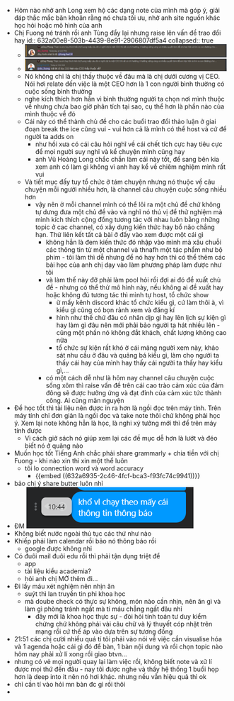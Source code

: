 - Hôm nào nhờ anh Long xem hộ các dạng note của mình mà góp ý, giải đáp thắc mắc băn khoăn rằng nó chưa tối ưu, nhờ anh site nguồn khác học hỏi hoặc mô hình của anh
- Chị Fuong né tránh rồi anh Tùng đẩy lại nhưng raise lên vấn đề trao đổi hay
  id:: 632a00e8-503b-4439-8e91-2906807df5a4
  collapsed:: true
	- ![image.png](../assets/image_1663697149450_0.png)
	- ![image.png](../assets/image_1663697160272_0.png)
	- Nó không chỉ là chị thấy thuộc về đâu mà là chị dưới cương vị CEO. Nói hơi relate đến việc là một CEO hơn là 1 con người bình thường có cuộc sống bình thường
	- nghe kích thích hơn hẳn vì bình thường người ta chọn nơi mình thuộc về nhưng chưa bao giờ phân tích tại sao, cụ thể hơn là phần nào của mình thuộc về đó
	- Cái này có thể thành chủ đề cho các buổi trao đổi thảo luận ở giai đoạn break the ice cũng vui - vui hơn cả là mình có thể host và cứ để người ta adds on
		- như hồi xưa có cái câu hỏi nghĩ về cái chết tích cực hay tiêu cực để mọi người suy nghĩ và kể chuyện mình cũng hay
		- anh Vũ Hoàng Long chắc chắn làm cái này tốt, để sang bên kia xem anh có làm gì không vì anh hay kể về chiêm nghiệm mình rất vui
	- Và tiết mục đấy tuy tổ chức ở tám chuyện nhưng nó thuộc về câu chuyện mỗi người nhiều hơn, là channel câu chuyện cuộc sống nhiều hơn
		- vậy nên ở mỗi channel mình có thể lôi ra một chủ đề chứ không tự dưng đưa một chủ đề vào và nghĩ nó thú vị để thử nghiệm mà mình kích thích cộng đồng tương tác với nhau luôn bằng những topic ở cac channel, có xây dựng kiến thức hay bổ não chẳng hạn. Thử liên kết tất cả bài ở đấy vào xem được một cái gì
			- không hẳn là đem kiến thức đó nhập vào mình mà xâu chuỗi các thông tin từ một channel và thnafh một tác phẩm như bộ phim - tôi làm thì dễ nhưng để nó hay hơn thì có thể thêm các bài học của anh chị dạy vào làm phương pháp làm được như tôi
			- và làm thế này đỡ phải làm pool hỏi rồi đợi ai đó đề xuất chủ đề - nhưng có thể thử mô hình này, nếu không ai đề xuất hay hoặc không đủ tương tác thì mình tự host, tổ chức show
				- ừ mấy kênh discord khác tổ chức kiểu gì, cứ làm thôi à, vì kiểu gì cũng có bọn rảnh xem và đăng kí
				- hình như thế chứ đâu có nhân dịp gì hay lên lịch sự kiện gì hay làm gì đâu nên mới phải bảo người ta hát nhiều lên - cũng một phần nó không đắt khách, chất lượng không cao nữa
				- tổ chức sự kiện rất khó ở cái mảng người xem này, khảo sát nhu cầu ở đâu và quảng bá kiểu gì, làm cho người ta thấy cái hay của mình hay thấy cái người ta thấy hay kiểu gì,...
			- có một cách dễ như là hôm nay channel câu chuyện cuộc sống xôm thì raise vấn đề trên cái cao trào cảm xúc của đám đông sẽ được hưởng ứng và đạt đỉnh của cảm xúc tức thành công. Ai cũng mãn nguyện
- Để học tốt thì tài liệu nên được in ra hơn là ngồi đọc trên máy tính. Trên máy tính chỉ đơn giản là ngồi đọc và take note thôi chứ không phải học ý. Xem lại note không hẳn là học, là nghi xý tưởng mới thì để trên máy tính được
	- Vì cách giở sách nó giúp xem lại các đề mục dễ hơn là lướt và đéo biết nó ở quãng nào
- Muốn học tốt Tiếng Anh chắc phải share grammarly + chia tiền với chị Fuong - khi nào xin thì xin một thể luôn
	- tôi lo connection word và word accuracy
		- {{embed ((632a6935-2c46-4fcf-bca3-f93fc74c9941))}}
- bảo chị ý share butter luôn nhỉ
- ĐM ![image.png](../assets/image_1663734070627_0.png)
- Không biết nước ngoài thủ tục các thứ như nào
- Khiếp phải làm calendar rồi bảo nó thông báo rồi
	- google được không nhỉ
- Có đuôi mail đuôi edu rồi thì phải tận dụng triệt để
	- app
	- tài liệu kiểu academia?
	- hỏi anh chị MỞ thêm đi...
- Đi lấy máu xét nghiệm nên nhịn ăn
	- suýt thì lan truyền tin phi khoa học
	- mà doube check có thực sự không, món nào cần nhịn, nên ăn gì và làm gì phòng tránh ngất mà tí máu chẳng ngất đâu nhỉ
		- đây mới là khoa học thực sự - đòi hỏi tính toán tư duy kiểm chứng chứ không phải vài câu chữ và lý thuyết cóp nhặt trên mạng rồi cứ thế áp vào dựa trên sự tương đồng
- 21:51 các chị cười nhiều quá tí tôi phải vào nói về việc cần visualise hóa và 1 agenda hoặc cái gì đó để bàn, 1 bản nội dung và rồi chọn topic nào hôm nay phải xử lí xong rồi giao btvn...
- nhưng có vẻ mọi người quay lại làm việc rồi, không biết note và xử lí được mọi thứ đến đâu - nay tôi được nghe và thấy hệ thống 1 buổi họp hơn là deep into it nên nó hơi khác. nhưng nếu vẫn hiệu quả thì ok
- chỉ cần tí vào hỏi mn bàn đc gì rồi thôi
-